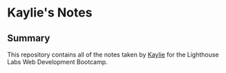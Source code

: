 # Kaylie's Notes

## Summary
This repository contains all of the notes taken by [Kaylie](https://github.com/KayliedeBlois) for the Lighthouse Labs Web Development Bootcamp. 